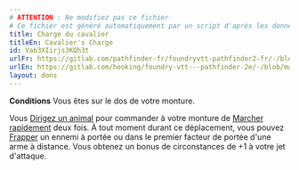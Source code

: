 ```yaml
---
# ATTENTION : Ne modifiez pas ce fichier
# Ce fichier est généré automatiquement par un script d'après les données du module Foundry VTT officiel et de sa traduction
title: Charge du cavalier
titleEn: Cavalier's Charge
id: Vab3XIirjs3KQh3t
urlFr: https://gitlab.com/pathfinder-fr/foundryvtt-pathfinder2-fr/-/blob/master/data/feats/Vab3XIirjs3KQh3t.htm
urlEn: https://gitlab.com/hooking/foundry-vtt---pathfinder-2e/-/blob/master/packs/data/feats.db/cavalier-s-charge.json
layout: dons
---
```

**Conditions** Vous êtes sur le dos de votre monture.

Vous [Dirigez un animal](../actions/diriger-un-animal.html) pour commander à votre monture de [Marcher rapidement](../actions/marcher-rapidement.html) deux fois. À tout moment durant ce déplacement, vous pouvez [Frapper](../actions/frapper.html) un ennemi à portée ou dans le premier facteur de portée d'une arme à distance. Vous obtenez un bonus de circonstances de +1 à votre jet d'attaque.
